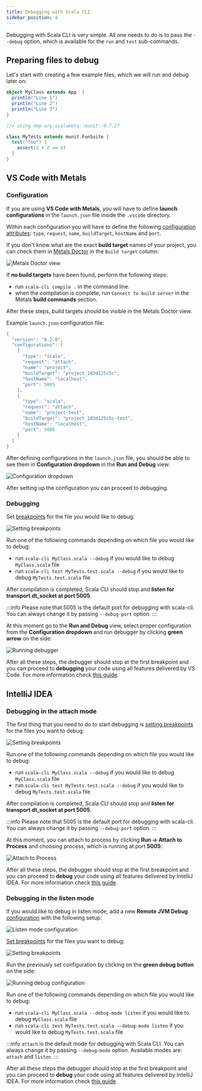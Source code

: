 ```yaml
---
title: Debugging with Scala CLI
sidebar_position: 4
---
```


Debugging with Scala CLI is very simple. All one needs to do is to pass the `--debug` option, which is available for the `run` and `test` sub-commands.

## Preparing files to debug

Let's start with creating a few example files, which we will run and debug later on:

```scala title=MyClass.scala
object MyClass extends App  {
  println("Line 1")
  println("Line 2")
  println("Line 3")
}
```

```scala title=MyTests.test.scala
//> using dep org.scalameta::munit::0.7.27

class MyTests extends munit.FunSuite {
  test("foo") {
    assert(2 + 2 == 4)
  }
}
```

## VS Code with Metals

### Configuration

If you are using **VS Code with Metals**, you will have to define **launch configurations** in the `launch.json` file inside the `.vscode` directory.

Within each configuration you will have to define the following [configuration attributes](https://code.visualstudio.com/docs/editor/debugging#_launchjson-attributes): `type`, `request`, `name`, `buildTarget`, `hostName` and `port`.

If you don't know what are the exact **build target** names of your project, you can check them in [Metals Doctor](https://scalameta.org/metals/docs/editors/vscode/#run-doctor) in the `Build target` column:

![Metals Doctor view](/img/debugging_run_doctor_view.png)

If **no build targets** have been found, perform the following steps:
- run `scala-cli compile .` in the command line.
- when the compilation is complete, run `Connect to build server` in the Metals **build commands** section.

After these steps, build targets should be visible in the Metals Doctor view.

Example `launch.json` configuration file:

```scala title=.vscode/launch.json
{
  "version": "0.2.0",
  "configurations": [
    {
      "type": "scala",
      "request": "attach",
      "name": "project",
      "buildTarget": "project_183d125c5c",
      "hostName": "localhost",
      "port": 5005
    },
    {
      "type": "scala",
      "request": "attach",
      "name": "project-test",
      "buildTarget": "project_183d125c5c-test",
      "hostName": "localhost",
      "port": 5005
    }	
  ]
}
```

After defining configurations in the `launch.json` file, you should be able to see them in **Configuration dropdown** in the **Run and Debug** view:

![Configuration dropdown](/img/debugging_configuration_dropdown.png)

After setting up the configuration you can proceed to debugging.

### Debugging

Set [breakpoints](https://code.visualstudio.com/docs/editor/debugging#_breakpoints) for the file you would like to debug:

![Setting breakpoints](/img/debugging_setting_breakpoints_vs_code.png)

Run one of the following commands depending on which file you would like to debug:
- run `scala-cli MyClass.scala --debug` if you would like to debug `MyClass.scala` file
- run `scala-cli test MyTests.test.scala --debug` if you would like to debug `MyTests.test.scala` file

After compilation is completed, Scala CLI should stop and **listen for transport dt_socket at port 5005**.

:::info
Please note that 5005 is the default port for debugging with scala-cli. You can always change it by passing `--debug-port` option.
:::

At this moment go to the **Run and Debug** view, select proper configuration from the **Configuration dropdown** and run debugger by clicking **green arrow** on the side:

![Running debugger](/img/debugging_running_debugger.png)

After all these steps, the debugger should stop at the first breakpoint and you can proceed to **debugging** your code using all features delivered by VS Code. For more information check [this guide](https://code.visualstudio.com/docs/editor/debugging).

## IntelliJ IDEA

### Debugging in the attach mode

The first thing that you need to do to start debugging is [setting breakpoints](https://www.jetbrains.com/help/idea/debugging-your-first-java-application.html#setting-breakpoints) for the files you want to debug:

![Setting breakpoints](/img/debugging_setting_breakpoints_intellij.png)

Run one of the following commands depending on which file you would like to debug:
- run `scala-cli MyClass.scala --debug` if you would like to debug `MyClass.scala` file
- run `scala-cli test MyTests.test.scala --debug` if you would like to debug `MyTests.test.scala` file

After compilation is completed, Scala CLI should stop and **listen for transport dt_socket at port 5005**.

:::info
Please note that 5005 is the default port for debugging with scala-cli. You can always change it by passing `--debug-port` option.
:::

At this moment, you can attach to process by clicking **Run -> Attach to Process** and choosing process, which is running at port **5005**:

![Attach to Process](/img/debugging_attach_to_process.png)

After all these steps, the debugger should stop at the first breakpoint and you can proceed to **debug** your code using all features delivered by IntelliJ IDEA. For more information check [this guide](https://www.jetbrains.com/help/idea/debugging-your-first-java-application.html#analyzing-state).

### Debugging in the listen mode

If you would like to debug in listen mode, add a new **Remote JVM Debug** [configuration](https://www.jetbrains.com/help/idea/run-debug-configuration.html) with the following setup:

![Listen mode configuration](/img/debugging_listen_mode_config.png)

[Set breakpoints](https://www.jetbrains.com/help/idea/debugging-your-first-java-application.html#setting-breakpoints) for the files you want to debug:

![Setting breakpoints](/img/debugging_setting_breakpoints_intellij.png)

Run the previously set configuration by clicking on the **green debug button** on the side:

![Running debug configuration](/img/debugging_running_debug_configuration.png)

Run one of the following commands depending on which file you would like to debug:
- run `scala-cli MyClass.scala --debug-mode listen` if you would like to debug `MyClass.scala` file
- run `scala-cli test MyTests.test.scala --debug-mode listen` if you would like to debug `MyTests.test.scala` file

:::info
`attach` is the default mode for debugging with Scala CLI. You can always change it by passing `--debug-mode` option. Available modes are: `attach` and `listen`.
:::

After all these steps the debugger should stop at the first breakpoint and you can proceed to **debug** your code using all features delivered by IntelliJ IDEA. For more information check [this guide](https://www.jetbrains.com/help/idea/debugging-your-first-java-application.html#analyzing-state).